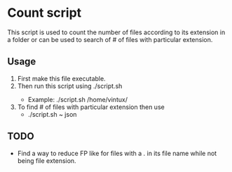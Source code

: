 # Count script

This script is used to count the number of files according to its extension in a folder or can be used to search of # of files with particular extension.

## Usage

1. First make this file executable.
2. Then run this script using ./script.sh <location>
   * Example: ./script.sh /home/vintux/
3. To find # of files with particular extension then use 
   * ./script.sh ~ json

## TODO

- Find a way to reduce FP like for files with a . in its file name while not being file extension. 
